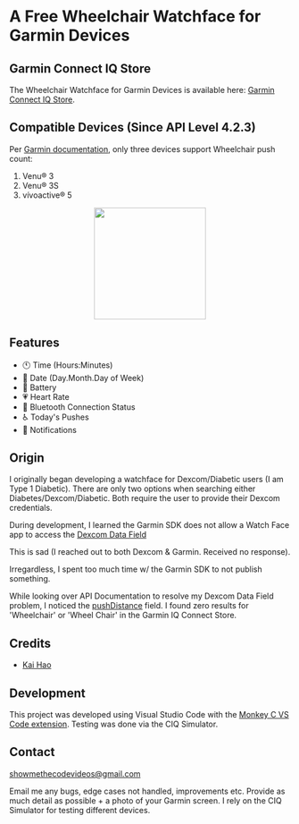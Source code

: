 # A Free Wheelchair Watchface for Garmin Devices

## Garmin Connect IQ Store

The Wheelchair Watchface for Garmin Devices is available here: [Garmin Connect IQ Store](https://apps.garmin.com/en-US/apps/d8257408-647d-410f-adcb-bfcde86541a0).

## Compatible Devices (Since API Level 4.2.3)

Per [Garmin documentation](https://developer.garmin.com/connect-iq/api-docs/Toybox/ActivityMonitor/Info.html#pushDistance-var), only three devices support Wheelchair push count:

1) Venu® 3
2) Venu® 3S
3) vívoactive® 5

<p align="center"><img src="https://i.imgur.com/IrHsYCD.png" width="200px" /></p>

## Features
- 🕚 Time (Hours:Minutes)
- 📅 Date (Day.Month.Day of Week)
- 🔋 Battery
- 💗 Heart Rate
- 📶 Bluetooth Connection Status
- ♿ Today's Pushes
- 🔔 Notifications 

## Origin

I originally began developing a watchface for Dexcom/Diabetic users (I am Type 1 Diabetic). There are only two options when searching either Diabetes/Dexcom/Diabetic. Both require the user to provide their Dexcom credentials.

During development, I learned the Garmin SDK does not allow a Watch Face app to access the
[Dexcom Data Field](https://apps.garmin.com/en-US/apps/9040cc1d-13de-4d48-a859-6c2a0cedec3e)

This is sad (I reached out to both Dexcom & Garmin. Received no response). 

Irregardless, I spent too much time w/ the Garmin SDK to not publish something. 

While looking over API Documentation to resolve my Dexcom Data Field problem, I noticed the [pushDistance](https://developer.garmin.com/connect-iq/api-docs/Toybox/ActivityMonitor/Info.html#pushDistance-var) field. I found zero results for 'Wheelchair' or 'Wheel Chair' in the Garmin IQ Connect Store.

## Credits

- [Kai Hao](https://kaihao.dev/posts/Develop-a-Garmin-watch-face)

## Development

This project was developed using Visual Studio Code with the [Monkey C VS Code extension](https://developer.garmin.com/connect-iq/reference-guides/visual-studio-code-extension/). Testing was done via the CIQ Simulator.

## Contact

showmethecodevideos@gmail.com

Email me any bugs, edge cases not handled, improvements etc. Provide as much detail as possible + a photo of your Garmin screen. I rely on the CIQ Simulator for testing different devices.
